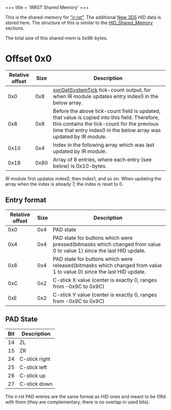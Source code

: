 +++
title = 'IRRST Shared Memory'
+++

This is the shared-memory for ["ir:rst"](IR_Services "wikilink"). The
additional [New 3DS](New_3DS "wikilink") HID data is stored here. The
structure of this is similar to the
[HID_Shared_Memory](HID_Shared_Memory "wikilink") sections.

The total size of this shared-mem is 0x98-bytes.

# Offset 0x0

| Relative offset | Size | Description                                                                                                                                                                                                      |
|-----------------|------|------------------------------------------------------------------------------------------------------------------------------------------------------------------------------------------------------------------|
| 0x0             | 0x8  | [svcGetSystemTick](SVC "wikilink") tick-count output, for when IR module updates entry index0 in the below array.                                                                                                |
| 0x8             | 0x8  | Before the above tick-count field is updated, that value is copied into this field. Therefore, this contains the tick-count for the previous time that entry index0 in the below array was updated by IR module. |
| 0x10            | 0x4  | Index in the following array which was last updated by IR module.                                                                                                                                                |
| 0x18            | 0x80 | Array of 8 entries, where each entry (see below) is 0x10-bytes.                                                                                                                                                  |

IR module first updates index0, then index1, and so on. When updating
the array when the index is already 7, the index is reset to 0.

## Entry format

| Relative offset | Size | Description                                                                                                          |
|-----------------|------|----------------------------------------------------------------------------------------------------------------------|
| 0x0             | 0x4  | PAD state                                                                                                            |
| 0x4             | 0x4  | PAD state for buttons which were pressed(bitmasks which changed from value 0 to value 1) since the last HID update.  |
| 0x8             | 0x4  | PAD state for buttons which were released(bitmasks which changed from value 1 to value 0) since the last HID update. |
| 0xC             | 0x2  | C-stick X value (center is exactly 0, ranges from -0x9C to 0x9C)                                                     |
| 0xE             | 0x2  | C-stick Y value (center is exactly 0, ranges from -0x9C to 0x9C)                                                     |

## PAD State

| Bit | Description   |
|-----|---------------|
| 14  | ZL            |
| 15  | ZR            |
| 24  | C-stick right |
| 25  | C-stick left  |
| 26  | C-stick up    |
| 27  | C-stick down  |

The ir:rst PAD entries are the same format as HID ones and meant to be
ORd with them (they are complementary, there is no overlap in used
bits).
